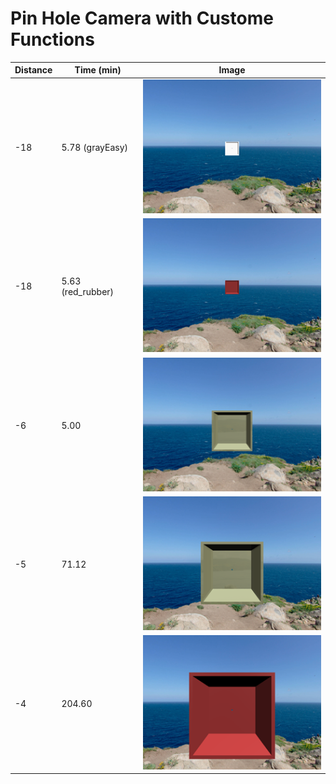 # Pin Hole Camera with Custome Functions



| Distance | Time (min) | Image |
|----------|------|-------|
| -18      | 5.78 (grayEasy) | ![gray cube](https://github.com/moezdurrani/pinHoleCameraCustom/blob/main/images/18gray.png) |
| -18      | 5.63 (red_rubber) | ![red cube](https://github.com/moezdurrani/pinHoleCameraCustom/blob/main/images/18red.png) |
| -6       | 5.00 | ![beige cube](https://github.com/moezdurrani/pinHoleCameraCustom/blob/main/images/6gray.png) |
| -5       | 71.12| ![beige cube with shadow](https://github.com/moezdurrani/pinHoleCameraCustom/blob/main/images/5gray.png) |
|  -4      | 204.60 |  ![beige cube](https://github.com/moezdurrani/pinHoleCameraCustom/blob/main/images/4gray.png) |
